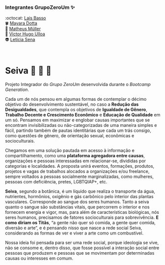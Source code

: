 ### Integrantes GrupoZeroUm :sparkles:
:octocat: [Lais Basso](https://github.com/laisbasso "GitHub")  
:four_leaf_clover: [Mayara Dotta](https://github.com/DottaMP "GitHub")  
:princess: [Matheus Müller](https://github.com/matheuxmuller "GitHub")  
:bear: [Victor Hugo Ulloa](https://github.com/Victorhup "GitHub")  
:alien: [Letícia Sena](https://github.com/leticia-sena "GitHub")

<br>

# Seiva :seedling: :leaves: :herb:
Projeto Integrador do *Grupo ZeroUm* desenvolvida durante o *Bootcamp Generation*.  

Cada um de nós pensou em algumas formas de contemplar o décimo objetivo do desenvolvimento sustentável, no caso a **Redução das Desigualdades**, que contempla os objetivos de **Igualdade de Gênero**, **Trabalho Decente e Crescimento Econômico** e **Educação de Qualidade** em um só. Pensamos em maximizar e englobar causas importantes que se encontram invisibilizadas ou não-categorizadas de uma maneira simples e fácil, partindo também de pautas identitárias que cada um trás consigo, como questões de gênero, de orientação sexual, econômicas e socioculturais.

Chegamos em uma solução pautada em acesso à informação e compartilhamento, como uma **plataforma agregadora entre causas**, organizações e pessoas interessadas em relacionar-se, divididas por categorias e localidades. A proposta unirá eventos, formações, produtos, projetos e vagas de trabalhos alocados a organizações e/ou freelance, sempre voltados a pessoas socialmente marginalizadas, como mulheres, pessoas com deficiência, pretes, LGBTQIAP+, etc. 

**Seiva**, segundo a botânica, é um líquido que realiza o transporte da água, nutrientes, hormônios, oxigênio e gás carbônico pelo interior das plantas vasculares. Corresponde ao sangue dos seres humanos. Tanto a seiva quanto o sangue são substâncias vitais, que percorrem o interior e nos fornecem energia e vigor, mas, para além de características biológicas, nós seres humanos, precisamos de fatores socioculturais para sobrevivência. **E como diriam os Titãs**, “a gente não quer só comida, a gente quer comida, diversão e arte”, e é pensando nisso que nasce a rede social Seiva, considerando as formas de ver e viver a arte como um combustível.

Nossa ideia foi pensada para ser uma rede social, porque ideologia se vive, não se consome e, dentro disso, que fosse possível a interação social entre pessoas que produzem e pessoas que se movimentam por determinadas causas ou interesses em comum.
